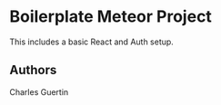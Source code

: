 # Boilerplate Meteor Project

This includes a basic React and Auth setup.

## Authors

Charles Guertin
